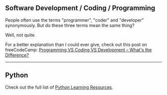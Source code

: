 ## Software Development / Coding / Programming

People often  use the terms "programmer", "coder" and "developer" synonymously. But do these three terms mean the same thing?

Well, not quite.

For a better explanation than I could ever give, check out this post on freeCodeCamp: [Programming VS Coding VS Development – What's the Difference?](https://www.freecodecamp.org/news/programming-coding-developement-whats-the-difference/)

---

## Python

Check out the full list of [Python Learning Resources](python/README.md).

